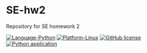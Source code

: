 # SE-hw2
Repository for SE homework 2


[![Language-Python](https://img.shields.io/badge/Python-3776AB?style=for-the-badge&logo=python&logoColor=white)](https://www.python.org/)
[![Platform-Linux](https://img.shields.io/badge/Linux-FCC624?style=for-the-badge&logo=linux&logoColor=black)](https://www.linux.org/)
[![GitHub license](https://img.shields.io/github/license/SE-vrs-organization/SE-hw1)](https://github.com/SE-vrs-organization/SE-hw1/blob/main/LICENSE)
[![Python application](https://github.com/SoftwareEngineeringNCSU101/HW1/actions/workflows/python-test.yml/badge.svg)](https://github.com/SoftwareEngineeringNCSU101/HW1/actions/workflows/python-test.yml)
